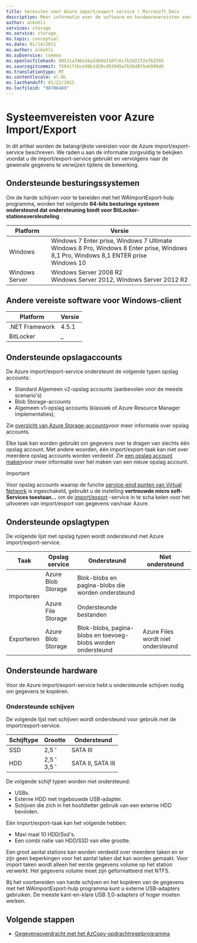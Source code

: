 ```yaml
---
title: Vereisten voor Azure import/export-service | Microsoft Docs
description: Meer informatie over de software-en hardwarevereisten voor Azure import/export-service.
author: alkohli
services: storage
ms.service: storage
ms.topic: conceptual
ms.date: 01/14/2021
ms.author: alkohli
ms.subservice: common
ms.openlocfilehash: 99521a746a16a2d0de310fc6cfb2d2272e7b2593
ms.sourcegitcommit: 75041f1bce98b1d20cd93945a7b3bd875e6999d0
ms.translationtype: MT
ms.contentlocale: nl-NL
ms.lasthandoff: 01/22/2021
ms.locfileid: "98706489"
---
```

# <a name="azure-importexport-system-requirements"></a>Systeemvereisten voor Azure Import/Export

In dit artikel worden de belangrijkste vereisten voor de Azure import/export-service beschreven. We raden u aan de informatie zorgvuldig te bekijken voordat u de import/export-service gebruikt en vervolgens naar de gewenste gegevens te verwijzen tijdens de bewerking.

## <a name="supported-operating-systems"></a>Ondersteunde besturingssystemen

Om de harde schijven voor te bereiden met het WAImportExport-hulp programma, worden het volgende **64-bits besturings systeem ondersteund dat ondersteuning biedt voor BitLocker-stationsversleuteling** .


|Platform |Versie |
|---------|---------|
|Windows     | Windows 7 Enter prise, Windows 7 Ultimate <br> Windows 8 Pro, Windows 8 Enter prise, Windows 8,1 Pro, Windows 8,1 ENTER prise <br> Windows 10        |
|Windows Server     |Windows Server 2008 R2 <br> Windows Server 2012, Windows Server 2012 R2         |

## <a name="other-required-software-for-windows-client"></a>Andere vereiste software voor Windows-client

|Platform |Versie |
|---------|---------|
|.NET Framework    | 4.5.1       |
| BitLocker        |  _          |


## <a name="supported-storage-accounts"></a>Ondersteunde opslagaccounts

De Azure import/export-service ondersteunt de volgende typen opslag accounts:

- Standard Algemeen v2-opslag accounts (aanbevolen voor de meeste scenario's)
- Blob Storage-accounts
- Algemeen v1-opslag accounts (klassiek of Azure Resource Manager implementaties),

Zie [overzicht van Azure Storage-accounts](../storage/common/storage-account-overview.md)voor meer informatie over opslag accounts.

Elke taak kan worden gebruikt om gegevens over te dragen van slechts één opslag account. Met andere woorden, één import/export-taak kan niet over meerdere opslag accounts worden verdeeld. Zie [een opslag account maken](../storage/common/storage-account-create.md)voor meer informatie over het maken van een nieuw opslag account.

> [!IMPORTANT]
> Voor opslag accounts waarop de functie [service-eind punten van Virtual Network](../virtual-network/virtual-network-service-endpoints-overview.md) is ingeschakeld, gebruikt u de instelling **vertrouwde micro soft-Services toestaan...** om de [import/export](../storage/common/storage-network-security.md) -service in te scha kelen voor het uitvoeren van import/export van gegevens van/naar Azure.

## <a name="supported-storage-types"></a>Ondersteunde opslagtypen

De volgende lijst met opslag typen wordt ondersteund met Azure import/export-service.


|Taak  |Opslag service |Ondersteund  |Niet ondersteund  |
|---------|---------|---------|---------|
|Importeren     |  Azure Blob Storage <br><br> Azure File Storage       | Blok-blobs en pagina-blobs die worden ondersteund <br><br> Ondersteunde bestanden          |
|Exporteren     |   Azure Blob Storage       | Blok-blobs, pagina-blobs en toevoeg-blobs worden ondersteund         | Azure Files wordt niet ondersteund


## <a name="supported-hardware"></a>Ondersteunde hardware

Voor de Azure import/export-service hebt u ondersteunde schijven nodig om gegevens te kopiëren.

### <a name="supported-disks"></a>Ondersteunde schijven

De volgende lijst met schijven wordt ondersteund voor gebruik met de import/export-service.


|Schijftype  |Grootte  |Ondersteund |
|---------|---------|---------|
|SSD    |   2,5 '      |SATA III          |
|HDD     |  2,5 '<br>3,5 '       |SATA II, SATA III         |

De volgende schijf typen worden niet ondersteund:

- USBs.
- Externe HDD met ingebouwde USB-adapter.
- Schijven die zich in het hoofdletter gebruik van een externe HDD bevinden.

Eén import/export-taak kan het volgende hebben:

- Maxi maal 10 HDD/Ssd's.
- Een combi natie van HDD/SSD van elke grootte.

Een groot aantal stations kan worden verdeeld over meerdere taken en er zijn geen beperkingen voor het aantal taken dat kan worden gemaakt. Voor import taken wordt alleen het eerste gegevens volume op het station verwerkt. Het gegevens volume moet zijn geformatteerd met NTFS.

Bij het voorbereiden van harde schijven en het kopiëren van de gegevens met het WAImportExport-hulp programma kunt u externe USB-adapters gebruiken. De meeste kant-en-klare USB 3,0-adapters of hoger moeten werken.

## <a name="next-steps"></a>Volgende stappen

* [Gegevensoverdracht met het AzCopy-opdrachtregelprogramma](../storage/common/storage-use-azcopy-v10.md)